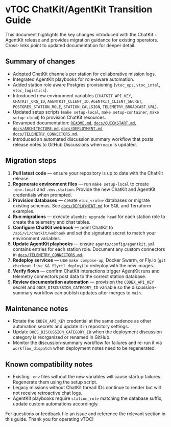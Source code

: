 # vTOC ChatKit/AgentKit Transition Guide

This document highlights the key changes introduced with the ChatKit + AgentKit release and provides migration guidance for
existing operators. Cross-links point to updated documentation for deeper detail.

## Summary of changes

- Adopted ChatKit channels per station for collaborative mission logs.
- Integrated AgentKit playbooks for role-aware automation.
- Added station role aware Postgres provisioning (`vtoc_ops`, `vtoc_intel`, `vtoc_logistics`).
- Introduced new environment variables (`CHATKIT_API_KEY`, `CHATKIT_ORG_ID`, `AGENTKIT_CLIENT_ID`, `AGENTKIT_CLIENT_SECRET`,
  `POSTGRES_STATION_ROLE`, `STATION_CALLSIGN`, `TELEMETRY_BROADCAST_URL`).
- Updated setup scripts (`make setup-local`, `make setup-container`, `make setup-cloud`) to provision ChatKit resources.
- Revamped documentation: [`README.md`](../README.md), [`docs/QUICKSTART.md`](QUICKSTART.md),
  [`docs/ARCHITECTURE.md`](ARCHITECTURE.md), [`docs/DEPLOYMENT.md`](DEPLOYMENT.md), [`docs/TELEMETRY_CONNECTORS.md`](TELEMETRY_CONNECTORS.md).
- Introduced an automated discussion summary workflow that posts release notes to GitHub Discussions when `main` is updated.

## Migration steps

1. **Pull latest code** — ensure your repository is up to date with the ChatKit release.
2. **Regenerate environment files** — run `make setup-local` to create `.env.local` and `.env.station`. Provide the new ChatKit
   and AgentKit credentials when prompted.
3. **Provision databases** — create `vtoc_<role>` databases or migrate existing schemas. See
   [`docs/DEPLOYMENT.md`](DEPLOYMENT.md#multi-station-postgres) for SQL and Terraform examples.
4. **Run migrations** — execute `alembic upgrade head` for each station role to create the telemetry and chat tables.
5. **Configure ChatKit webhook** — point ChatKit to `/api/v1/chatkit/webhook` and set the signature secret to match your
   environment variables.
6. **Update AgentKit playbooks** — ensure `agents/config/agentkit.yml` contains entries for each station role. Document any custom
   connectors in [`docs/TELEMETRY_CONNECTORS.md`](TELEMETRY_CONNECTORS.md).
7. **Redeploy services** — use `make compose-up`, Docker Swarm, or Fly.io (`git checkout live && flyctl deploy`) to redeploy with
   the new images.
8. **Verify flows** — confirm ChatKit interactions trigger AgentKit runs and telemetry connectors post data to the correct
   station database.
9. **Review documentation automation** — provision the `CODEX_API_KEY` secret and `DOCS_DISCUSSION_CATEGORY_ID` variable so the
   discussion-summary workflow can publish updates after merges to `main`.

## Maintenance notes

- Rotate the `CODEX_API_KEY` credential at the same cadence as other automation secrets and update it in repository settings.
- Update `DOCS_DISCUSSION_CATEGORY_ID` when the deployment discussion category is reorganized or renamed in GitHub.
- Monitor the discussion-summary workflow for failures and re-run it via `workflow_dispatch` when deployment notes need to be
  regenerated.

## Known compatibility notes

- Existing `.env` files without the new variables will cause startup failures. Regenerate them using the setup script.
- Legacy missions without ChatKit thread IDs continue to render but will not receive retroactive chat logs.
- AgentKit playbooks require `station_role` matching the database suffix; update custom automations accordingly.

For questions or feedback file an issue and reference the relevant section in this guide. Thank you for operating vTOC!
